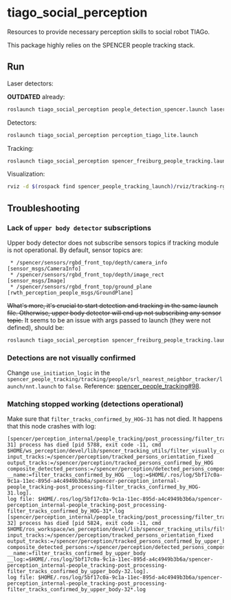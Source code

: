 # tiago_social_perception
Resources to provide necessary perception skills to social robot TIAGo.

This package highly relies on the SPENCER people tracking stack.

## Run

Laser detectors:

**OUTDATED** already:
```bash
roslaunch tiago_social_perception people_detection_spencer.launch laser_topic:="/scan" laser_learned_detector_people_topic:="/detector/learned/people" laser_low_confidence_people_detections_topic:="/detector/blob/people"
```

Detectors:
```bash
roslaunch tiago_social_perception perception_tiago_lite.launch
```

Tracking:
```bash
roslaunch tiago_social_perception spencer_freiburg_people_tracking.launch rgbd:=true laser_low_confidence_detections:=true
```

Visualization:
```bash
rviz -d $(rospack find spencer_people_tracking_launch)/rviz/tracking-rgbd-laser.rviz
```

## Troubleshooting

### Lack of `upper body detector` subscriptions

Upper body detector does not subscribe sensors topics if tracking module is not operational. By default, sensor topics are:

```console
 * /spencer/sensors/rgbd_front_top/depth/camera_info [sensor_msgs/CameraInfo]
 * /spencer/sensors/rgbd_front_top/depth/image_rect [sensor_msgs/Image]
 * /spencer/sensors/rgbd_front_top/ground_plane [rwth_perception_people_msgs/GroundPlane]
```

~~What's more, it's crucial to start detection and tracking in the same launch file. Otherwise, upper body detector will end up not subscribing any sensor topic.~~ It seems to be an issue with args passed to launch (they were not defined), should be:

```bash
roslaunch tiago_social_perception spencer_freiburg_people_tracking.launch rgbd:=true laser_low_confidence_detections:=true
```

### Detections are not visually confirmed

Change `use_initiation_logic` in the `spencer_people_tracking/tracking/people/srl_nearest_neighbor_tracker/launch/nnt.launch` to `false`. Reference: [spencer_people_tracking#98](https://github.com/spencer-project/spencer_people_tracking/issues/98).

### Matching stopped working (detections operational)

Make sure that `filter_tracks_confirmed_by_HOG-31` has not died. It happens that this node crashes with log:

```console
[spencer/perception_internal/people_tracking/post_processing/filter_tracks_confirmed_by_HOG-31] process has died [pid 5788, exit code -11, cmd $HOME/ws_perception/devel/lib/spencer_tracking_utils/filter_visually_confirmed_tracks input_tracks:=/spencer/perception/tracked_persons_orientation_fixed output_tracks:=/spencer/perception/tracked_persons_confirmed_by_HOG composite_detected_persons:=/spencer/perception/detected_persons_composite __name:=filter_tracks_confirmed_by_HOG __log:=$HOME/.ros/log/5bf17c0a-9c1a-11ec-895d-a4c4949b3b6a/spencer-perception_internal-people_tracking-post_processing-filter_tracks_confirmed_by_HOG-31.log].
log file: $HOME/.ros/log/5bf17c0a-9c1a-11ec-895d-a4c4949b3b6a/spencer-perception_internal-people_tracking-post_processing-filter_tracks_confirmed_by_HOG-31*.log
[spencer/perception_internal/people_tracking/post_processing/filter_tracks_confirmed_by_upper_body-32] process has died [pid 5824, exit code -11, cmd $HOME/ros_workspace/ws_perception/devel/lib/spencer_tracking_utils/filter_visually_confirmed_tracks input_tracks:=/spencer/perception/tracked_persons_orientation_fixed output_tracks:=/spencer/perception/tracked_persons_confirmed_by_upper_body composite_detected_persons:=/spencer/perception/detected_persons_composite __name:=filter_tracks_confirmed_by_upper_body __log:=$HOME/.ros/log/5bf17c0a-9c1a-11ec-895d-a4c4949b3b6a/spencer-perception_internal-people_tracking-post_processing-filter_tracks_confirmed_by_upper_body-32.log].
log file: $HOME/.ros/log/5bf17c0a-9c1a-11ec-895d-a4c4949b3b6a/spencer-perception_internal-people_tracking-post_processing-filter_tracks_confirmed_by_upper_body-32*.log
```
